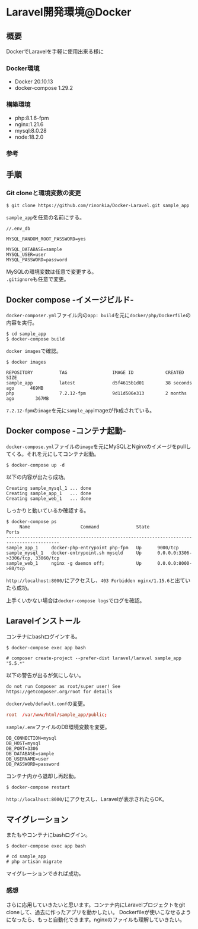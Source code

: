 # Laravel開発環境@Docker

## 概要

DockerでLaravelを手軽に使用出来る様に

### Docker環境

 - Docker 20.10.13
 - docker-compose 1.29.2

### 構築環境

 - php:8.1.6-fpm
 - nginx:1.21.6
 - mysql:8.0.28
 - node:18.2.0

### 参考



## 手順

### Git cloneと環境変数の変更

```
$ git clone https://github.com/rinonkia/Docker-Laravel.git sample_app
```
`sample_app`を任意の名前にする。<br>

```
//.env_db

MYSQL_RANDOM_ROOT_PASSWORD=yes

MYSQL_DATABASE=sample
MYSQL_USER=user
MYSQL_PASSWORD=password
```

MySQLの環境変数は任意で変更する。<br>
`.gitignore`も任意で変更。<br>

## Docker compose -イメージビルド-

`docker-composer.yml`ファイル内の`app: build`を元に`docker/php/Dockerfile`の内容を実行。<br>

```shell
$ cd sample_app
$ docker-compose build
```

`docker images`で確認。

```shell
$ docker images

REPOSITORY          TAG                 IMAGE ID            CREATED             SIZE
sample_app          latest              d5f4615b1d01        38 seconds ago      469MB
php                 7.2.12-fpm          9d11d506e313        2 months ago        367MB
```

`7.2.12-fpm`の`image`を元に`sample_app`imageが作成されている。<br>

## Docker compose -コンテナ起動-

`docker-compose.yml`ファイルの`image`を元にMySQLとNginxのイメージをpullしてくる。それを元にしてコンテナ起動。

```shell
$ docker-compose up -d
```

以下の内容が出たら成功。

```shell
Creating sample_mysql_1 ... done
Creating sample_app_1   ... done
Creating sample_web_1   ... done
```

しっかりと動いているか確認する。<br>

```shell
$ docker-compose ps
     Name                   Command              State                 Ports
------------------------------------------------------------------------------------------
sample_app_1     docker-php-entrypoint php-fpm   Up      9000/tcp
sample_mysql_1   docker-entrypoint.sh mysqld     Up      0.0.0.0:3306->3306/tcp, 33060/tcp
sample_web_1     nginx -g daemon off;            Up      0.0.0.0:8000->80/tcp
```

`http://localhost:8000/`にアクセスし、`403 Forbidden nginx/1.15.6`と出ていたら成功。

上手くいかない場合は`docker-compose logs`でログを確認。

## Laravelインストール

コンテナにbashログインする。<br>

```shell
$ docker-compose exec app bash
```

```shell
# composer create-project --prefer-dist laravel/laravel sample_app "5.5.*"
```

以下の警告が出るが気にしない。<br>

`do not run Composer as root/super user! See https://getcomposer.org/root for details`


`docker/web/default.conf`の変更。<br>

```conf
root  /var/www/html/sample_app/public;
```

`sample/.env`ファイルのDB環境変数を変更。<br>

```
DB_CONNECTION=mysql
DB_HOST=mysql
DB_PORT=3306
DB_DATABASE=sample
DB_USERNAME=user
DB_PASSWORD=password
```

コンテナ内から退却し再起動。<br>

```shell
$ docker-compose restart
```

`http://localhost:8000/`にアクセスし、Laravelが表示されたらOK。

## マイグレーション

またもやコンテナにbashログイン。<br>

```
$ docker-compose exec app bash
```

```shell
# cd sample_app
# php artisan migrate
```

マイグレーションできれば成功。<br>

### 感想

さらに応用していきたいと思います。コンテナ内にLaravelプロジェクトをgit cloneして、過去に作ったアプリを動かしたい。
Dockerfileが使いこなせるようになったら、もっと自動化できます。nginxのファイルも理解していきたい。

